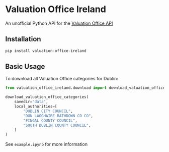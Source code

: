 # Valuation Office Ireland

An unofficial Python API for the [Valuation Office API](https://www.valoff.ie/en/open-data/api/)

## Installation

```python
pip install valuation-office-ireland
```

## Basic Usage

To download all Valuation Office categories for Dublin:

```python
from valuation_office_ireland.download import download_valuation_office_categories

download_valuation_office_categories(
    savedir="data",
    local_authorities=[
        "DUBLIN CITY COUNCIL",
        "DUN LAOGHAIRE RATHDOWN CO CO",
        "FINGAL COUNTY COUNCIL",
        "SOUTH DUBLIN COUNTY COUNCIL",
    ]
)
```

See `example.ipynb` for more information